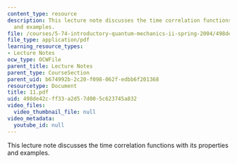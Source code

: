 ```yaml
---
content_type: resource
description: This lecture note discusses the time correlation functions with its properties
  and examples.
file: /courses/5-74-introductory-quantum-mechanics-ii-spring-2004/498de42cff33a2d57d005c623745a832_11.pdf
file_type: application/pdf
learning_resource_types:
- Lecture Notes
ocw_type: OCWFile
parent_title: Lecture Notes
parent_type: CourseSection
parent_uid: b674992b-2c20-f098-062f-edbb6f201368
resourcetype: Document
title: 11.pdf
uid: 498de42c-ff33-a2d5-7d00-5c623745a832
video_files:
  video_thumbnail_file: null
video_metadata:
  youtube_id: null
---
```

This lecture note discusses the time correlation functions with its properties and examples.

